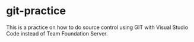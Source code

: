 # git-practice
This is a practice on how to do source control using GIT with Visual Studio Code instead of Team Foundation Server.
